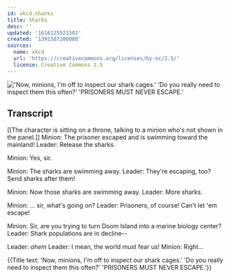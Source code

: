 ```yaml
---
id: xkcd.sharks
title: Sharks
desc: ''
updated: '1616125521501'
created: '1391587200000'
sources:
  name: xkcd
  url: 'https://creativecommons.org/licenses/by-nc/2.5/'
  license: Creative Commons 2.5
---
```

!['Now, minions, I'm off to inspect our shark cages.' 'Do you really need to inspect them this often?' 'PRISONERS MUST NEVER ESCAPE.'](https://imgs.xkcd.com/comics/sharks.png)

## Transcript
[[The character is sitting on a throne, talking to a minion who's not shown in the panel.]]
Minion: The prisoner escaped and is swimming toward the mainland!
Leader: 
Release the sharks.

Minion: Yes, sir.

Minion: The sharks are swimming away.
Leader: They're escaping, too? Send sharks after them!

Minion: Now 
those
 sharks are swimming away.
Leader: 
More sharks.

Minion: ... sir, what's going on?
Leader: Prisoners, of course! Can't let 'em escape!

Minion: Sir, are you trying to turn Doom Island into a marine biology center?
Leader: 
Shark populations are in decline--

Leader: *ahem*
Leader: I mean, the world must fear us!
Minion: Right...

{{Title text: 'Now, minions, I'm off to inspect our shark cages.' 'Do you really need to inspect them this often?' 'PRISONERS MUST NEVER ESCAPE.'}}
